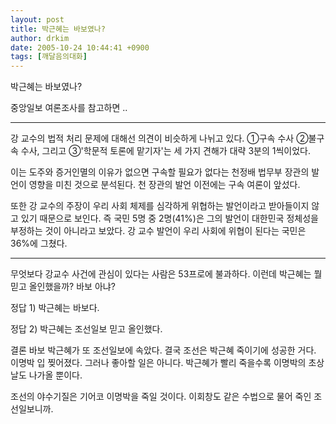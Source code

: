 ```yaml
---
layout: post
title: 박근혜는 바보였나?
author: drkim
date: 2005-10-24 10:44:41 +0900
tags: [깨달음의대화]
---
```


  박근혜는 바보였나?



  


  중앙일보 여론조사를 참고하면 ..



  


  -----------------------------------------------------------



  강 교수의 법적 처리 문제에 대해선 의견이 비슷하게 나뉘고 있다. ①구속 수사 ②불구속 수사, 그리고 ③'학문적 토론에 맡기자'는 세 가지 견해가 대략 3분의 1씩이었다.



  


  이는 도주와 증거인멸의 이유가 없으면 구속할 필요가 없다는 천정배 법무부 장관의 발언이 영향을 미친 것으로 분석된다. 천 장관의 발언 이전에는 구속 여론이 앞섰다.



  


  또한 강 교수의 주장이 우리 사회 체제를 심각하게 위협하는 발언이라고 받아들이지 않고 있기 때문으로 보인다. 즉 국민 5명 중 2명(41%)은 그의 발언이 대한민국 정체성을 부정하는 것이 아니라고 보았다. 강 교수 발언이 우리 사회에 위협이 된다는 국민은 36%에 그쳤다.



  ----------------------------------------------------------



  


  무엇보다 강교수 사건에 관심이 있다는 사람은 53프로에 불과하다. 이런데 박근혜는 뭘 믿고 올인했을까? 바보 아냐?



  


  정답 1) 박근혜는 바보다.



  정답 2) 박근혜는 조선일보 믿고 올인했다.



  


  결론 바보 박근혜가 또 조선일보에 속았다. 결국 조선은 박근혜 죽이기에 성공한 거다. 이명박 입 찢어졌다. 그러나 좋아할 일은 아니다. 박근혜가 빨리 죽을수록 이명박의 초상날도 나가올 뿐이다.



  


  조선의 야수기질은 기어코 이명박을 죽일 것이다. 이회창도 같은 수법으로 물어 죽인 조선일보니까.



  
